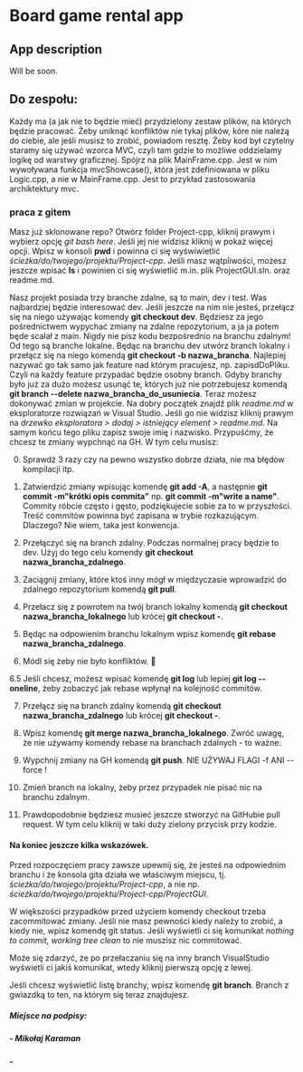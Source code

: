 
# Board game rental app
## App description
Will be soon.
## Do zespołu:

Każdy ma (a jak nie to będzie mieć) przydzielony zestaw plików, na których będzie pracować. Żeby uniknąć konfliktów nie tykaj plików, kóre nie należą do ciebie, ale jeśli musisz to zrobić, powiadom resztę. Żeby kod był czytelny staramy się używać wzorca MVC, czyli tam gdzie to możliwe oddzielamy logikę od warstwy graficznej. Spójrz na plik MainFrame.cpp. Jest w nim wywoływana funkcja mvcShowcase(), która jest zdefiniowana w pliku Logic.cpp, a nie w MainFrame.cpp. Jest to przykład zastosowania archiktektury mvc.

### praca z gitem

Masz już sklonowane repo? Otwórz folder Project-cpp, kliknij prawym i wybierz opcję *git bash here*. Jeśli jej nie widzisz kliknij w pokaż więcej opcji. Wpisz w konsoli __pwd__ i powinna ci się wyświwietlić *ścieżka/do/twojego/projektu/Project-cpp*. Jeśli masz wątpliwości, możesz jeszcze wpisać __ls__ i powinien ci się wyświetlić m.in. plik ProjectGUI.sln. oraz readme.md.

Nasz projekt posiada trzy branche zdalne, są to main, dev i test. Was najbardziej będzie interesować dev. Jeśli jeszcze na nim nie jesteś, przełącz się na niego używając komendy __git checkout dev__. Będziesz za jego pośrednictwem wypychać zmiany na zdalne repozytorium, a ja ja potem będe scalał z main. Nigdy nie pisz kodu bezpośrednio na branchu zdalnym! Od tego są branche lokalne. Będąc na branchu dev utwórz branch lokalny i przełącz się na niego komendą __git checkout -b nazwa_brancha__. Najlepiej nazywać go tak samo jak feature nad którym pracujesz, np. zapisdDoPliku. Czyli na każdy feature przypadać będzie osobny branch. Gdyby branchy było już za dużo możesz usunąć te, których już nie potrzebujesz komendą __git branch --delete nazwa_brancha_do_usuniecia__. Teraz możesz dokonywać zmian w projekcie. Na dobry początek znajdź plik *readme.md* w eksploratorze rozwiązań w Visual Studio. Jeśli go nie widzisz kliknij prawym na *drzewko eksploratora > dodaj > istniejący element > readme.md*. Na samym końcu tego pliku zapisz swoje imię i nazwisko. Przypuśćmy, że chcesz te zmiany wypchnąć na GH. W tym celu musisz:

0. Sprawdź 3 razy czy na pewno wszystko dobrze działa, nie ma błędów kompilacji itp.

1. Zatwierdzić zmiany wpisując komendę __git add -A__, a następnie __git commit -m"krótki opis commita"__ np. __git commit -m"write a name"__. Commity róbcie często i gęsto, podziękujecie sobie za to w przyszłości. Treść commitów powinna być zapisana w trybie rozkazującym. Dlaczego? Nie wiem, taka jest konwencja.

2. Przełączyć się na branch zdalny. Podczas normalnej pracy będzie to dev. Użyj do tego celu komendy __git checkout nazwa_brancha_zdalnego__.

3. Zaciągnij zmiany, które ktoś inny mógł w międzyczasie wprowadzić do zdalnego repozytorium komendą __git pull__.

4. Przełacz się z powrotem na twój branch lokalny komendą __git checkout nazwa_brancha_lokalnego__ lub krócej __git checkout -__.

5. Będąc na odpowienim branchu lokalnym wpisz komendę __git rebase nazwa_brancha_zdalnego__.

6. Módl się żeby nie było konfliktów. 🙏

6.5 Jeśli chcesz, możesz wpisać komendę __git log__ lub lepiej __git log --oneline__, żeby zobaczyć jak rebase wpłynął na kolejność commitów.

7. Przełącz się na branch zdalny komendą __git checkout nazwa_brancha_zdalnego__ lub krócej __git checkout -__.

8. Wpisz komendę __git merge nazwa_brancha_lokalnego__. Zwróć uwagę, że nie używamy komendy rebase na branchach zdalnych - to ważne.

9. Wypchnij zmiany na GH komendą __git push__. NIE UŻYWAJ FLAGI -f ANI --force !

10. Zmień branch na lokalny, żeby przez przypadek nie pisać nic na branchu zdalnym.

11. Prawdopodobnie będziesz musieć jeszcze stworzyć na GitHubie pull request. W tym celu kliknij w taki duży zielony przycisk przy kodzie.

#### Na koniec jeszcze kilka wskazówek.

Przed rozpoczęciem pracy zawsze upewnij się, że jesteś na odpowiednim branchu i że konsola gita działa we właściwym miejscu, tj. *ścieżka/do/twojego/projektu/Project-cpp*, a nie np. *ścieżka/do/twojego/projektu/Project-cpp/ProjectGUI*.

W większości przypadków przed użyciem komendy checkout trzeba zacommitować zmiany. Jeśli nie masz pewności kiedy należy to zrobić, a kiedy nie, wpisz komendę git status. Jeśli wyświetli ci się komunikat *nothing to commit, working tree clean* to nie muszisz nic commitować. 

Może się zdarzyć, że po przełaczaniu się na inny branch VisualStudio wyświetli ci jakiś komunikat, wtedy kliknij pierwszą opcję z lewej.

Jeśli chcesz wyświetlić listę branchy, wpisz komendę __git branch__. Branch z gwiazdką to ten, na którym się teraz znajdujesz.

##### Miejsce na podpisy:
##### - Mikołaj Karaman
##### -

